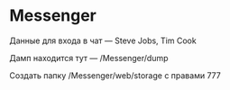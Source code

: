 Messenger
================================

Данные для входа в чат — Steve Jobs, Tim Cook

Дамп находится тут — /Messenger/dump

Создать папку /Messenger/web/storage с правами 777
